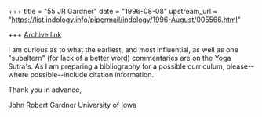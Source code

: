 +++
title = "55 JR Gardner"
date = "1996-08-08"
upstream_url = "https://list.indology.info/pipermail/indology/1996-August/005566.html"

+++
[Archive link](https://list.indology.info/pipermail/indology/1996-August/005566.html)


I am curious as to what the earliest, and most influential, as well as 
one "subaltern" (for lack of a better word) commentaries are on the Yoga 
Sutra's.  As I am preparing a bibliography for a possible curriculum, 
please--where possible--include citation information.

Thank you in advance,

John Robert Gardner
University of Iowa





